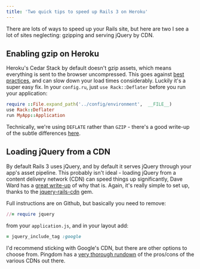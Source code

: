 ```yaml
---
title: 'Two quick tips to speed up Rails 3 on Heroku'
---
```


There are lots of ways to speed up your Rails site, but here are two I see a lot of sites neglecting: gzipping and serving jQuery by CDN.

<!-- excerpt -->

## Enabling gzip on Heroku

Heroku's Cedar Stack by default doesn't gzip assets, which means everything is sent to the browser uncompressed. This goes against [best practices](http://developer.yahoo.com/performance/rules.html#gzip), and can slow down your load times considerably. Luckily it's a super easy fix. In your `config.ru`, just `use Rack::Deflater` before you run your application:

```ruby
require ::File.expand_path('../config/environment',  __FILE__)
use Rack::Deflater
run MyApp::Application
```

Technically, we're using `DEFLATE` rather than `GZIP` - there's a good write-up of the subtle differences [here](http://zoompf.com/2012/02/lose-the-wait-http-compression).

## Loading jQuery from a CDN

By default Rails 3 uses jQuery, and by default it serves jQuery through your app's asset pipeline. This probably isn't ideal - loading jQuery from a content delivery network (CDN) can speed things up significantly, Dave Ward has a [great write-up](http://encosia.com/3-reasons-why-you-should-let-google-host-jquery-for-you/) of why that is. Again, it's really simple to set up, thanks to the [jquery-rails-cdn](https://github.com/kenn/jquery-rails-cdn) gem.

Full instructions are on Github, but basically you need to remove:

```ruby
//= require jquery
```

from your `application.js`, and in your layout add:

```ruby
= jquery_include_tag :google
```

I'd recommend sticking with Google's CDN, but there are other options to choose from. Pingdom has a [very thorough rundown](http://royal.pingdom.com/2012/07/24/best-cdn-for-jquery-in-2012/) of the pros/cons of the various CDNs out there.
